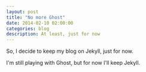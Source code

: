 ```yaml
---
layout: post
title: "No more Ghost"
date: 2014-02-10 02:00:00
categories: blog
description: At least, just for now
---
```

<div class="wrapper" markdown="1">
So, I decide to keep my blog on Jekyll, just for now.

I'm still playing with Ghost, but for now I'll keep Jekyll.
</div>
